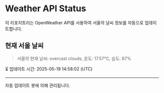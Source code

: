
# Weather API Status

이 리포지토리는 OpenWeather API를 사용하여 서울의 날씨 정보를 자동으로 업데이트합니다.

## 현재 서울 날씨
> 서울의 현재 날씨: overcast clouds, 온도: 17.57°C, 습도: 87%

⏳ 업데이트 시간: 2025-05-19 14:58:02 (UTC)

---
자동 업데이트 봇에 의해 관리됩니다.
